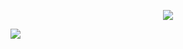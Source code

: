 <p align="center">
  <img src="https://avatars.githubusercontent.com/u/223064975?v=4">
</p>

<a href="https://github.com/zf2629/TV">
  <img align="center" src="https://github-readme-stats.vercel.app/api/pin/?username=zf2629&repo=tv&theme=shades-of-purple" />
</a>

